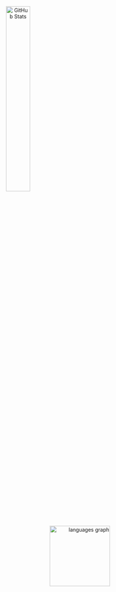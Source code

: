 <p align="center" style="margin-top: 20px;">
  <img src="https://github-readme-stats.vercel.app/api?username=imlucaa&theme=shadow_red&show_icons=true" alt="GitHub Stats" width="36%" />
</p>


<p align="right">
  <img src="https://github-readme-stats.vercel.app/api/top-langs?username=imlucaa&locale=en&hide_title=false&layout=compact&card_width=40&langs_count=5&theme=shadow_red&hide_border=false" width="165" alt="languages graph" />
</p>


